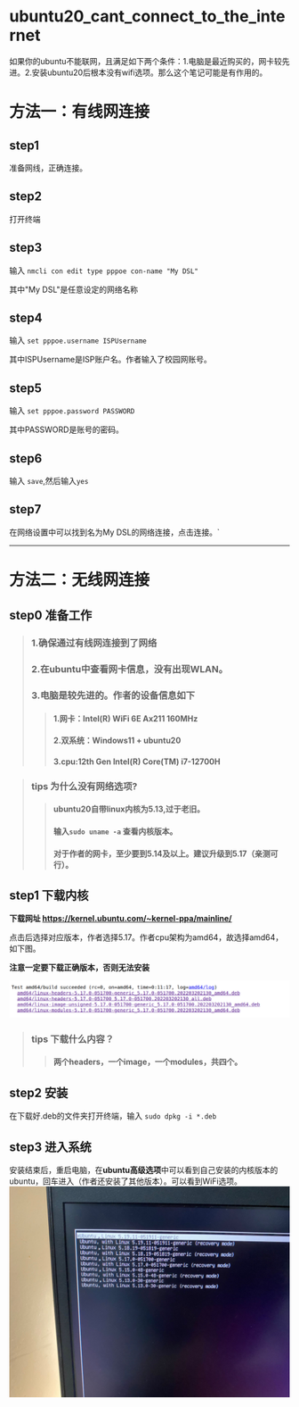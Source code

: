 # ubuntu20_cant_connect_to_the_internet
如果你的ubuntu不能联网，且满足如下两个条件：1.电脑是最近购买的，网卡较先进。2.安装ubuntu20后根本没有wifi选项。那么这个笔记可能是有作用的。
# 方法一：有线网连接
## step1
准备网线，正确连接。
## step2
打开终端
## step3
输入 `nmcli con edit type pppoe con-name "My DSL"`

其中"My DSL"是任意设定的网络名称
## step4
输入 `set pppoe.username ISPUsername`

其中ISPUsername是ISP账户名。作者输入了校园网账号。
## step5
输入 `set pppoe.password PASSWORD`

其中PASSWORD是账号的密码。
## step6
输入 `save`,然后输入`yes`
## step7
在网络设置中可以找到名为My DSL的网络连接，点击连接。`
***
# 方法二：无线网连接
## step0 准备工作 
>### 1.确保通过有线网连接到了网络
>### 2.在ubuntu中查看网卡信息，没有出现WLAN。
>### 3.电脑是较先进的。作者的设备信息如下
>>#### 1.网卡：Intel(R) WiFi 6E Ax211 160MHz
>>#### 2.双系统：Windows11 + ubuntu20
>>#### 3.cpu:12th Gen Intel(R) Core(TM) i7-12700H

>### tips 为什么没有网络选项?
>>#### ubuntu20自带linux内核为**5.13**,过于老旧。
>>#### 输入`sudo uname -a` 查看内核版本。
>>#### 对于作者的网卡，至少要到5.14及以上。建议升级到**5.17**（亲测可行）。
## step1 下载内核
**下载网址 https://kernel.ubuntu.com/~kernel-ppa/mainline/**

点击后选择对应版本，作者选择5.17。作者cpu架构为amd64，故选择amd64，如下图。

**注意一定要下载正确版本，否则无法安装**

![image](https://github.com/OTT123/ubuntu20-can-t-connect-to-the-internet/blob/main/img/pic1.png)
>### tips 下载什么内容？
>>#### 两个headers，一个image，一个modules，共四个。

## step2 安装
在下载好.deb的文件夹打开终端，输入 `sudo dpkg -i *.deb`

## step3 进入系统
安装结束后，重启电脑，在**ubuntu高级选项**中可以看到自己安装的内核版本的ubuntu，回车进入（作者还安装了其他版本）。可以看到WiFi选项。
![image](https://github.com/OTT123/ubuntu20-can-t-connect-to-the-internet/blob/main/img/pic2.png)


